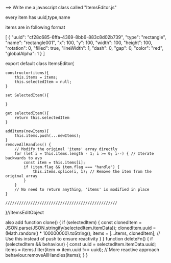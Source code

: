 
==> Write me a javascript class called "ItemsEditor.js"

every item has uuid,type,name

items are in following format

[
    {
        "uuid": "cf28c685-6ffa-4369-8bb6-883c8d02b739",
        "type": "rectangle",
        "name": "rectangle001",
        "x": 100,
        "y": 100,
        "width": 100,
        "height": 100,
        "rotation": 0,
        "filled": true,
        "lineWidth": 1,
        "dash": 0,
        "gap": 0,
        "color": "red",
        "globalAlpha": 1
    }
]

export default class ItemsEditor{

    constructor(items){
        this.items = items;
        this.selectedItem = null;
    }

    set SelectedItem(){

    }

    get selectedItem(){
        return this.selectedItem
    }

    addItems(newItems){
        this.items.push(...newItems);
    }
    removeAllHandles() {
        // Modify the original 'items' array directly
        for (let i = this.items.length - 1; i >= 0; i--) { // Iterate backwards to avo
            const item = this.items[i];
            if (item.flag && item.flag === "handle") {
                this.items.splice(i, 1); // Remove the item from the original array
            }
        }
        // No need to return anything, 'items' is modified in place
    }

    /////////////////////////////////////////////////
}//ItemsEditObject


also add 
function clone() {
    if (selectedItem) {
        const clonedItem = JSON.parse(JSON.stringify(selectedItem.itemData));
        clonedItem.uuid = (Math.random() * 100000000).toString();
        items = [...items, clonedItem]; // Use this instead of push to ensure reactivity
    }
}
function deleteFn() {
    if (selectedItem && behaviour) {
        const uuid = selectedItem.itemData.uuid;
        items = items.filter(item => item.uuid !== uuid); // More reactive approach
        behaviour.removeAllHandles(items);
    }
}

